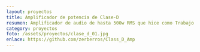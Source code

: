 ```yaml
---
layout: proyectos
title: Amplificador de potencia de Clase-D
resumen: Amplificador de audio de hasta 500w RMS que hice como Trabajo de Fin de Grado.
category: proyectos
foto: /assets/proyectos/clase_d_01.jpg
enlace: https://github.com/zerberros/Class_D_Amp
---
```

